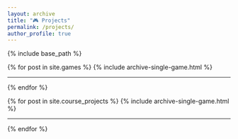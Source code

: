 ```yaml
---
layout: archive
title: "🎮 Projects"
permalink: /projects/
author_profile: true
---
```


{% include base_path %}

{% for post in site.games %}
  {% include archive-single-game.html %}
  <hr>
{% endfor %}

{% for post in site.course_projects %}
  {% include archive-single-game.html %}
  <hr>
{% endfor %}
